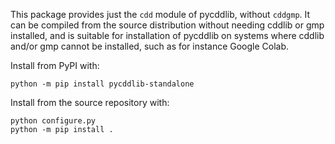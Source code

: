 This package provides just the ``cdd`` module of pycddlib, without ``cddgmp``.
It can be compiled from the source distribution without needing cddlib or gmp installed,
and is suitable for installation of pycddlib on systems where cddlib and/or gmp
cannot be installed, such as for instance Google Colab.

Install from PyPI with:

    python -m pip install pycddlib-standalone

Install from the source repository with:

    python configure.py
    python -m pip install .
